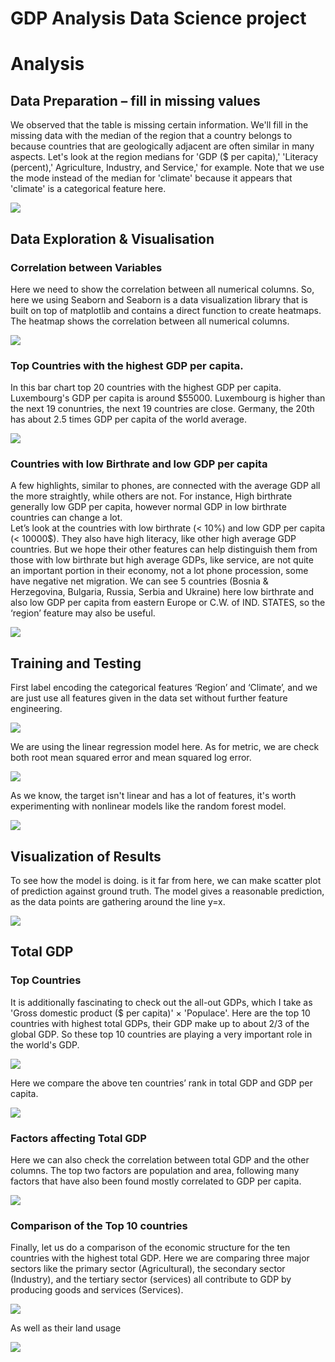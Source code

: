 # GDP Analysis Data Science project
# Analysis

## Data Preparation – fill in missing values
We observed that the table is missing certain information. We'll fill in the missing data with the median of the region that a country belongs to because countries that are geologically adjacent are often similar in many aspects. Let's look at the region medians for 'GDP ($ per capita),' 'Literacy (percent),' Agriculture, Industry, and Service,' for example. Note that we use the mode instead of the median for 'climate' because it appears that 'climate' is a categorical feature here.

<img src="images/GDP1.PNG"/>

## Data Exploration & Visualisation
### Correlation between Variables
Here we need to show the correlation between all numerical columns. So, here we using Seaborn and Seaborn is a data visualization library that is built on top of matplotlib and contains a direct function to create heatmaps. The heatmap shows the correlation between all numerical columns.

<img src="images/GDP2.PNG"/>

### Top Countries with the highest GDP per capita.
In this bar chart top 20 countries with the highest GDP per capita. Luxembourg's GDP per capita is around $55000. Luxembourg is higher than the next 19 conuntries, the next 19 countries are close. Germany, the 20th has about 2.5 times GDP per capita of the world average.

<img src="images/GDP3.PNG"/>

### Countries with low Birthrate and low GDP per capita
A few highlights, similar to phones, are connected with the average GDP all the more straightly, while others are not. For instance, High birthrate generally low GDP per capita, however normal GDP in low birthrate countries can change a lot.<br>
Let’s look at the countries with low birthrate (< 10%) and low GDP per capita (< 10000$). They also have high literacy, like other high average GDP countries. But we hope their other features can help distinguish them from those with low birthrate but high average GDPs, like service, are not quite an important portion in their economy, not a lot phone procession, some have negative net migration. We can see 5 countries (Bosnia & Herzegovina, Bulgaria, Russia, Serbia and Ukraine) here low birthrate and also low GDP per capita from eastern Europe or C.W. of IND. STATES, so the ‘region’ feature may also be useful.

<img src="images/GDP4.PNG"/>

## Training and Testing
First label encoding the categorical features ‘Region’ and ‘Climate’, and we are just use all features given in the data set without further feature engineering.

<img src="images/GDP5.PNG"/>

We are using the linear regression model here. As for metric, we are check both root mean squared error and mean squared log error.

<img src="images/GDP6.PNG"/>

As we know, the target isn't linear and has a lot of features, it's worth experimenting with nonlinear models like the random forest model.

<img src="images/GDP7.PNG"/>

## Visualization of Results

To see how the model is doing. is it far from here, we can make scatter plot of prediction against ground truth. The model gives a reasonable prediction, as the data points are gathering around the line y=x.

<img src="images/GDP8.PNG"/>

## Total GDP
### Top Countries

It is additionally fascinating to check out the all-out GDPs, which I take as 'Gross domestic product ($ per capita)' × 'Populace'. Here are the top 10 countries with highest total GDPs, their GDP make up to about 2/3 of the global GDP. So these top 10 countries are playing a very important role in the world's GDP.

<img src="images/GDP9.PNG"/>

Here we compare the above ten countries’ rank in total GDP and GDP per capita.

<img src="images/GDP10.PNG"/>

### Factors affecting Total GDP

Here we can also check the correlation between total GDP and the other columns. The top two factors are population and area, following many factors that have also been found mostly correlated to GDP per capita.

<img src="images/GDP11.PNG"/>

### Comparison of the Top 10 countries

Finally, let us do a comparison of the economic structure for the ten countries with the highest total GDP. Here we are comparing three major sectors like the primary sector (Agricultural), the secondary sector (Industry), and the tertiary sector (services) all contribute to GDP by producing goods and services (Services).

<img src="images/GDP12.PNG"/>

As well as their land usage

<img src="images/GDP13.PNG"/>

